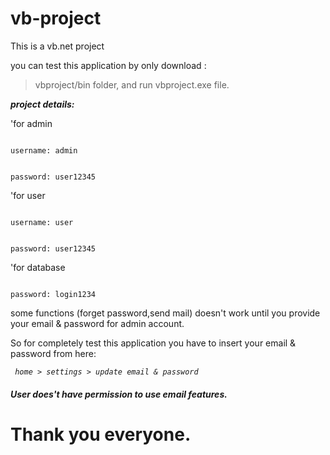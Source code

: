 # vb-project
This is a vb.net project

you can test this application by only download :
> vbproject/bin folder, and run vbproject.exe file.



<i><b> project details: </b></i>

'for admin

<code>
username: admin

password: user12345
</code>

'for user

<code>
username: user

password: user12345
</code>

'for database

<code>
password: login1234
</code>

some functions (forget password,send mail) doesn't work until you provide your email & password for admin account.

So for completely test this application you have to insert your email & password from here:

<i><code> home > settings > update email & password </code></i>

<h5><i> User does't have permission to use email features. </i></h5>

# Thank you everyone.

